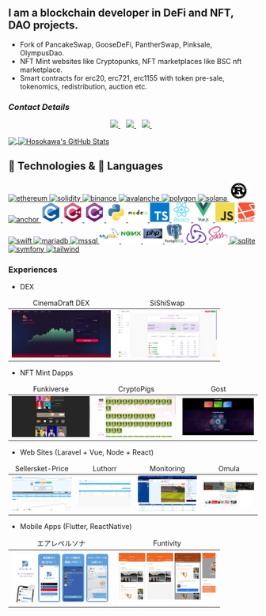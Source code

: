 ## I am a blockchain developer in DeFi and NFT, DAO projects.
- Fork of PancakeSwap, GooseDeFi, PantherSwap, Pinksale, OlympusDao.
- NFT Mint websites like Cryptopunks, NFT marketplaces like BSC nft marketplace.
- Smart contracts for erc20, erc721, erc1155 with token pre-sale, tokenomics, redistribution, auction etc.

### **_Contact Details_**

<p align='center'>
<a href="https://t.me/hosokawazen" target="_blank">
  <img src="https://img.shields.io/badge/telegram-%230077B5.svg?&style=for-the-badge&logo=telegram&logoColor=white" />
</a>&nbsp;&nbsp;
<a href="https://www.linkedin.com/in/hosokawa-zen-1a9193181/"  target="_blank">
  <img src="https://img.shields.io/badge/linkedin-%230077B5.svg?&style=for-the-badge&logo=linkedin&logoColor=white" />
</a>&nbsp;&nbsp;
<a href="mailto:kzar@gmail.com">
  <img src="https://img.shields.io/badge/email me-%231DA1F3.svg?&style=for-the-badge&logo=gmail&logoColor=white" />
</a>&nbsp;&nbsp;
</p>

<p>
  <a href="https://github.com/hosokawa-zen/" >
    <img align="center" src="https://github-readme-stats.vercel.app/api?username=hosokawa-zen&count_private=true&show_icons=true&theme=tokyonight" height="180px"/>
  </a>
  
  <a href="https://github.com/hosokawa-zen/hosokawa-zen" >
    <img align="center" src="https://github-readme-stats.vercel.app/api/top-langs/?layout=compact&username=hosokawa-zen&title_color=ffffff&text_color=c9cacc&icon_color=2bbc8a&bg_color=1d1f21&hide=java,html,javascript,css,scss,objectc,swift,blade" alt="Hosokawa's GitHub Stats" height="180px"/>
  </a>
 </p>  

## 🔧 Technologies & 📖 Languages

<p align="left">
    <a href="https://ethers.org/" target="_blank" rel="noreferrer"> <img
            src="https://s2.coinmarketcap.com/static/img/coins/64x64/1027.png" alt="ethereum" width="40"
            height="40"/> </a>
    <a href="https://docs.soliditylang.org/" target="_blank" rel="noreferrer"> <img
            src="https://docs.soliditylang.org/en/v0.8.10/_static/logo.svg" alt="solidity" width="40"
            height="40"/> </a>
    <a href="https://www.binance.com/" target="_blank" rel="noreferrer"> <img
          src="https://s2.coinmarketcap.com/static/img/coins/64x64/1839.png" alt="binance" width="40"
          height="40"/> </a>
    <a href="https://www.avax.network/" target="_blank" rel="noreferrer"> <img
        src="https://s2.coinmarketcap.com/static/img/coins/64x64/5805.png" alt="avalanche" width="40"
        height="40"/> </a>
    <a href="https://polygon.technology/" target="_blank" rel="noreferrer"> <img
        src="https://s2.coinmarketcap.com/static/img/coins/64x64/3890.png" alt="polygon" width="40"
        height="40"/> </a>
    <a href="https://solana.com/" target="_blank" rel="noreferrer"> <img
            src="https://avatars.githubusercontent.com/u/35608259?s=200&v=4" alt="solana" width="40"
            height="40"/> </a>
    <a href="https://www.rust-lang.org" target="_blank" rel="noreferrer"> <img
            src="https://raw.githubusercontent.com/devicons/devicon/master/icons/rust/rust-plain.svg" alt="rust" width="40"
            height="40"/> </a>
    <a href="https://project-serum.github.io/anchor/" target="_blank" rel="noreferrer"> <img src="https://camo.githubusercontent.com/0542190d13e5a50f7d601abc4bfde84cf02af2ca786af519e78411f43f3ca9c0/68747470733a2f2f6d656469612e646973636f72646170702e6e65742f6174746163686d656e74732f3831333434343531343934393130333635382f3839303237383532303535333630333039322f6578706f72742e706e673f77696474683d373436266865696768743d373436" alt="anchor" width="40"
            height="40"/> </a>
    <a href="https://www.cprogramming.com/" target="_blank"
                                                         rel="noreferrer"> <img
        src="https://raw.githubusercontent.com/devicons/devicon/master/icons/c/c-original.svg" alt="c" width="40"
        height="40"/> </a>
    <a href="https://www.w3schools.com/cpp/" target="_blank" rel="noreferrer"> <img
        src="https://raw.githubusercontent.com/devicons/devicon/master/icons/cplusplus/cplusplus-original.svg"
        alt="cplusplus" width="40" height="40"/> </a>
    <a href="https://www.w3schools.com/cs/" target="_blank"
                                                         rel="noreferrer"> <img
        src="https://raw.githubusercontent.com/devicons/devicon/master/icons/csharp/csharp-original.svg" alt="csharp"
        width="40" height="40"/> </a>
   <a href="https://www.python.org" target="_blank" rel="noreferrer"> <img
        src="https://raw.githubusercontent.com/devicons/devicon/master/icons/python/python-original.svg" alt="python"
        width="40" height="40"/> </a>
   <a href="https://nodejs.org" target="_blank" rel="noreferrer"> <img
        src="https://raw.githubusercontent.com/devicons/devicon/master/icons/nodejs/nodejs-original-wordmark.svg"
        alt="nodejs" width="40" height="40"/> </a>
    <a href="https://www.typescriptlang.org/" target="_blank" rel="noreferrer"> <img
        src="https://raw.githubusercontent.com/devicons/devicon/master/icons/typescript/typescript-original.svg"
        alt="typescript" width="40" height="40"/> </a>
    <a href="https://reactjs.org/" target="_blank" rel="noreferrer"> <img
        src="https://raw.githubusercontent.com/devicons/devicon/master/icons/react/react-original-wordmark.svg"
        alt="react" width="40" height="40"/> </a>
    <a href="https://vuejs.org/" target="_blank" rel="noreferrer">
    <img src="https://raw.githubusercontent.com/devicons/devicon/master/icons/vuejs/vuejs-original-wordmark.svg"
         alt="vuejs" width="40" height="40"/> </a>
    <a href="https://developer.mozilla.org/en-US/docs/Web/JavaScript"
                                                     target="_blank" rel="noreferrer"> <img
        src="https://raw.githubusercontent.com/devicons/devicon/master/icons/javascript/javascript-original.svg"
        alt="javascript" width="40" height="40"/> </a>
    <a href="https://laravel.com/" target="_blank" rel="noreferrer">
    <img src="https://raw.githubusercontent.com/devicons/devicon/master/icons/laravel/laravel-plain-wordmark.svg"
         alt="laravel" width="40" height="40"/> </a>
    <a href="https://developer.apple.com/swift/" target="_blank" rel="noreferrer">
      <img src="https://developer.apple.com/assets/elements/icons/swift/swift-64x64_2x.png" alt="swift" width="40" height="40"/> </a>
    <a href="https://mariadb.org/" target="_blank" rel="noreferrer">
    <img src="https://www.vectorlogo.zone/logos/mariadb/mariadb-icon.svg" alt="mariadb" width="40" height="40"/> </a>
    <a
        href="https://www.microsoft.com/en-us/sql-server" target="_blank" rel="noreferrer"> <img
        src="https://www.svgrepo.com/show/303229/microsoft-sql-server-logo.svg" alt="mssql" width="40" height="40"/> </a>
    <a href="https://www.mysql.com/" target="_blank" rel="noreferrer"> <img
        src="https://raw.githubusercontent.com/devicons/devicon/master/icons/mysql/mysql-original-wordmark.svg"
        alt="mysql" width="40" height="40"/> </a>
    <a href="https://www.nginx.com" target="_blank" rel="noreferrer"> <img
        src="https://raw.githubusercontent.com/devicons/devicon/master/icons/nginx/nginx-original.svg" alt="nginx"
                                                                           width="40" height="40"/> </a>
    <a href="https://www.php.net" target="_blank" rel="noreferrer"> <img
        src="https://raw.githubusercontent.com/devicons/devicon/master/icons/php/php-original.svg" alt="php" width="40"
        height="40"/> </a>
    <a href="https://www.postgresql.org" target="_blank" rel="noreferrer"> <img
        src="https://raw.githubusercontent.com/devicons/devicon/master/icons/postgresql/postgresql-original-wordmark.svg"
        alt="postgresql" width="40" height="40"/> </a>
    <a href="https://redux.js.org" target="_blank" rel="noreferrer"> <img
        src="https://raw.githubusercontent.com/devicons/devicon/master/icons/redux/redux-original.svg" alt="redux"
        width="40" height="40"/> </a>
    <a href="https://sass-lang.com" target="_blank" rel="noreferrer"> <img
        src="https://raw.githubusercontent.com/devicons/devicon/master/icons/sass/sass-original.svg" alt="sass"
        width="40" height="40"/> </a>
    <a href="https://www.sqlite.org/" target="_blank" rel="noreferrer"> <img
        src="https://www.vectorlogo.zone/logos/sqlite/sqlite-icon.svg" alt="sqlite" width="40" height="40"/> </a>
    <a
        href="https://symfony.com" target="_blank" rel="noreferrer"> <img
        src="https://symfony.com/logos/symfony_black_03.svg" alt="symfony" width="40" height="40"/> </a>
    <a
        href="https://tailwindcss.com/" target="_blank" rel="noreferrer"> <img
        src="https://www.vectorlogo.zone/logos/tailwindcss/tailwindcss-icon.svg" alt="tailwind" width="40" height="40"/>
</a>
</p>


### Experiences

- DEX
<table>
<thead align="center">
        <tr>
            <td>CinemaDraft DEX</td>
            <td>SiShiSwap</td>
        </tr>
    </thead>
    <tr>
        <td>
            <a href="http://18.116.235.55/">
                <img src="https://github.com/hosokawa-zen/hosokawa-zen/blob/main/assets/projects/cd3d.png?raw=true" width="200">
            </a>
        </td>          
        <td>
            <a href="https://app.sishi.finance/">
                <img src="https://github.com/hosokawa-zen/hosokawa-zen/blob/main/assets/projects/sishi.png?raw=true" width="200">
            </a>
        </td>
    </tr>  
</table>

- NFT Mint Dapps
<table>
    <thead align="center">
        <tr>
            <td>Funkiverse</td>
            <td>CryptoPigs</td>           
            <td>Gost</td>
        </tr>
    </thead>
    <tr>
        <td>
            <a href="https://funkifoxes.com/">
                <img src="https://github.com/hosokawa-zen/hosokawa-zen/blob/main/assets/projects/funkiverse_2.png?raw=true" width="200">
            </a>
        </td>
        <td>
            <a href="https://cryptopigs.one/#/">
                <img src="https://github.com/hosokawa-zen/hosokawa-zen/blob/main/assets/projects/cryptopigs_2.png?raw=true" width="200">
            </a>
        </td> 
        <td>
            <a href="https://crypto-swords.com/">
                <img src="https://github.com/hosokawa-zen/hosokawa-zen/blob/main/assets/projects/gost_2.png?raw=true" width="200">
            </a>
        </td>
    </tr>
</table>

- Web Sites (Laravel + Vue, Node + React)
<table>
    <thead align="center">
        <tr>
            <td>Sellersket-Price</td>
            <td>Luthorr</td>
            <td>Monitoring</td>
            <td>Omula</td>
        </tr>
    </thead>
    <tr>
        <td>
            <a href="https://sellersket-price.com/">
                <img src="https://github.com/hosokawa-zen/hosokawa-zen/blob/main/assets/projects/Image 2.png?raw=true" width="200">
            </a>
        </td>        
        <td>
            <a href="https://deduraku.sakura.ne.jp/">
                <img src="https://github.com/hosokawa-zen/hosokawa-zen/blob/main/assets/projects/cms_1.png?raw=true" width="200">
            </a>
        </td> 
        <td>
            <a href="https://www.m-piece.com/">
                <img src="https://github.com/hosokawa-zen/hosokawa-zen/blob/main/assets/projects/monitoring_2.png?raw=true" width="200">
            </a>
        </td> 
        <td>
            <a href="https://omula.com/">
                <img src="https://github.com/hosokawa-zen/hosokawa-zen/blob/main/assets/projects/omula_1.png?raw=true" width="200">
            </a>
        </td>     
    </tr>
</table>

- Mobile Apps (Flutter, ReactNative)
<table>
    <thead align="center">
        <tr>
            <td>エアレペルソナ</td>
            <td>Funtivity</td>
        </tr>
    </thead>
    <tr>
        <td>
            <a href="https://sellersket-price.com/">
                <img src="https://github.com/hosokawa-zen/hosokawa-zen/blob/main/assets/projects/airlex_1.png?raw=true" width="200">
            </a>
        </td>        
        <td>
            <a href="https://deduraku.sakura.ne.jp/">
                <img src="https://github.com/hosokawa-zen/hosokawa-zen/blob/main/assets/projects/funtivity.png?raw=true" width="200">
            </a>
        </td>
    </tr>
</table>
